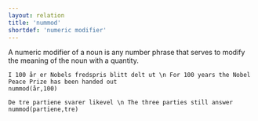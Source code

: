 ```yaml
---
layout: relation
title: 'nummod'
shortdef: 'numeric modifier'
---
```


A numeric modifier of a noun is any number phrase that serves to modify the meaning of the noun with a quantity.

~~~ sdparse
I 100 år er Nobels fredspris blitt delt ut \n For 100 years the Nobel Peace Prize has been handed out
nummod(år,100)
~~~

~~~ sdparse
De tre partiene svarer likevel \n The three parties still answer
nummod(partiene,tre)
~~~
<!-- Interlanguage links updated Út zář 29 18:41:30 CEST 2020 -->
